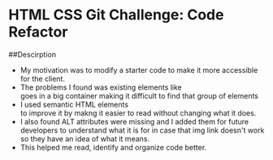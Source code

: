 # HTML CSS Git Challenge: Code Refactor 

##Descirption 

- My motivation was to modify a starter code to make it more accessible for the client.
- The problems I found was existing elements like <div> goes in a big container making it difficult to find that group of elements  
- I used semantic HTML elements <section> to improve it by makng it easier to read without changing what it does.
- I also found ALT attributes were missing and I added them for future developers to understand what it is for in case that img link doesn't work so they have an idea of what it means.
- This helped me read, identify and organize code better.
